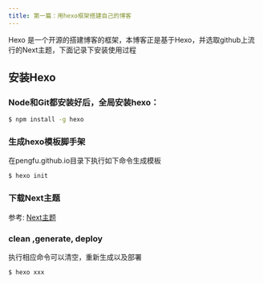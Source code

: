 ```yaml
---
title: 第一篇：用hexo框架搭建自己的博客
---
```

Hexo 是一个开源的搭建博客的框架，本博客正是基于Hexo，并选取github上流行的Next主题，下面记录下安装使用过程

## 安装Hexo

### Node和Git都安装好后，全局安装hexo：

``` bash
$ npm install -g hexo
```


### 生成hexo模板脚手架
在pengfu.github.io目录下执行如下命令生成模板
``` bash
$ hexo init
```


### 下载Next主题

参考: [Next主题](http://theme-next.iissnan.com/getting-started.html)

### clean ,generate, deploy
执行相应命令可以清空，重新生成以及部署
``` bash
$ hexo xxx
```
